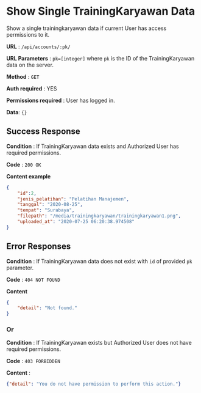# Show Single TrainingKaryawan Data

Show a single trainingkaryawan data if current User has access permissions to it.

**URL** : `/api/accounts/:pk/`

**URL Parameters** : `pk=[integer]` where `pk` is the ID of the TrainingKaryawan data on the
server.

**Method** : `GET`

**Auth required** : YES

**Permissions required** : User has logged in.

**Data**: `{}`

## Success Response

**Condition** : If TrainingKaryawan data exists and Authorized User has required permissions.

**Code** : `200 OK`

**Content example**

```json
{
    "id":2,
    "jenis_pelatihan": "Pelatihan Manajemen",
    "tanggal": "2020-08-25",
    "tempat": "Surabaya",
    "filepath": "/media/trainingkaryawan/trainingkaryawan1.png",
    "uploaded_at": "2020-07-25 06:20:38.974508"
}
```

## Error Responses

**Condition** : If TrainingKaryawan data does not exist with `id` of provided `pk` parameter.

**Code** : `404 NOT FOUND`

**Content** 
```json
{
    "detail": "Not found."
}
```

### Or

**Condition** : If TrainingKaryawan exists but Authorized User does not have required permissions.

**Code** : `403 FORBIDDEN`

**Content** :

```json
{"detail": "You do not have permission to perform this action."}
```

<!-- ## Notes

There are security issues:

* This view allows existing users to test for existence of accounts that exist
    but that they do not have access to.
* Account IDs are sequential so an authorized user can count all the Accounts
    on the system. -->